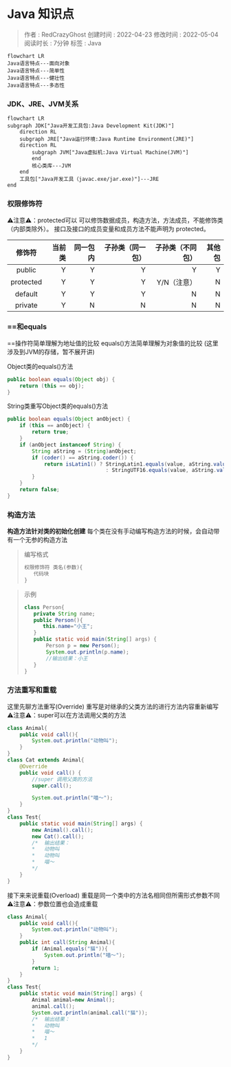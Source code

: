 # Java 知识点
> 作者 : RedCrazyGhost
> 创建时间 : 2022-04-23
> 修改时间 : 2022-05-04
> 阅读时长 : 7分钟
> 标签 :  <span class="badge bg-primary">Java</span> 

```mermaid
flowchart LR
Java语言特点---面向对象
Java语言特点---简单性
Java语言特点---健壮性
Java语言特点---多态性

```

### JDK、JRE、JVM关系
```mermaid
flowchart LR
subgraph JDK["Java开发工具包:Java Development Kit(JDK)"]
    direction RL
    subgraph JRE["Java运行环境:Java Runtime Environment(JRE)"]
    direction RL
        subgraph JVM["Java虚拟机:Java Virtual Machine(JVM)"]
        end
        核心类库---JVM
    end
    工具包["Java开发工具（javac.exe/jar.exe)"]---JRE
end
```

### 权限修饰符

⚠️注意⚠️：protected可以 可以修饰数据成员，构造方法，方法成员，不能修饰类（内部类除外）。
接口及接口的成员变量和成员方法不能声明为 protected。

|修饰符|当前类|同一包内|子孙类（同一包）|子孙类（不同包）|其他包|
|:-:|-:|-:|-:|-:|-:|
|public|	Y|	Y|	Y|	Y|	Y|
|protected|	Y|	Y|	Y|	Y/N（注意）|	N|
|default|	Y|	Y|	Y|	N|	N|
|private|	Y|	N|	N|	N|	N|

### ==和equals
==操作符简单理解为地址值的比较
equals()方法简单理解为对象值的比较
(这里涉及到JVM的存储，暂不展开讲)

Object类的equals()方法
```Java
public boolean equals(Object obj) {
    return (this == obj);
}
```

String类重写Object类的equals()方法
```Java
public boolean equals(Object anObject) {
    if (this == anObject) {
        return true;
    }
    if (anObject instanceof String) {
        String aString = (String)anObject;
        if (coder() == aString.coder()) {
            return isLatin1() ? StringLatin1.equals(value, aString.value)
                                : StringUTF16.equals(value, aString.value);
        }
    }
    return false;
}
```

### 构造方法
**构造方法针对类的初始化创建**
每个类在没有手动编写构造方法的时候，会自动带有一个无参的构造方法
>编写格式
>```Java
>权限修饰符 类名(参数){
>    代码块
>}
>```

>示例
>```Java
>class Person{
>    private String name;
>    public Person(){
>       this.name="小王";
>    }
>    public static void main(String[] args) {
>        Person p = new Person();
>        System.out.println(p.name);
>        //输出结果：小王
>    }
>}
>```

### 方法重写和重载
这里先聊方法重写(Override)
重写是对继承的父类方法的进行方法内容重新编写
⚠️注意⚠️：super可以在方法调用父类的方法
```Java
class Animal{
    public void call(){
        System.out.println("动物叫");
    }
}
class Cat extends Animal{
    @Override
    public void call() {
        //super 调用父类的方法
        super.call();

        System.out.println("喵～");
    }
}
class Test{
    public static void main(String[] args) {
        new Animal().call();
        new Cat().call();
        /*  输出结果：
        *   动物叫
        *   动物叫
        *   喵～
        */
    }
}
```

接下来来说重载(Overload)
重载是同一个类中的方法名相同但所需形式参数不同
⚠️注意⚠️：参数位置也会造成重载
```Java
class Animal{
    public void call(){
        System.out.println("动物叫");
    }
    public int call(String Animal){
        if (Animal.equals("猫")){
            System.out.println("喵～");
        }
        return 1;
    }
}
class Test{
    public static void main(String[] args) {
        Animal animal=new Animal();
        animal.call();
        System.out.println(animal.call("猫"));
        /*  输出结果：
        *   动物叫
        *   喵～
        *   1
        */
    }
}
```
